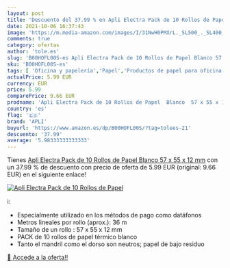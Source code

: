 ```yaml
---
layout: post
title: 'Descuento del 37.99 % en Apli Electra Pack de 10 Rollos de Papel '
date: 2021-10-06 16:37:43
image: 'https://m.media-amazon.com/images/I/31NwH0PMXrL._SL500_._SL400_.jpg'
comments: true
category: ofertas
author: 'tole.es'
slug: 'B00HOFL00S-es Apli Electra Pack de 10 Rollos de Papel Blanco 57 x 55 x...'
sku: 'B00HOFL00S-es'
tags: [ 'Oficina y papelería','Papel','Productos de papel para oficina','Rollos de papel térmico','apli', ]
actualPrice: 5.99 EUR
currency: EUR
price: 5.99
comparePrice: 9.66 EUR
prodname: 'Apli Electra Pack de 10 Rollos de Papel  Blanco  57 x 55 x 12 mm'
country: 'es'
flag: '🇪🇸'
brand: 'APLI'
buyurl: 'https://www.amazon.es/dp/B00HOFL00S/?tag=tolees-21'
descuento: '37.99'
average: '5.98333333333333'
---
```


Tienes [Apli Electra Pack de 10 Rollos de Papel  Blanco  57 x 55 x 12 mm](https://www.amazon.es/dp/B00HOFL00S/?tag=tolees-21) con un 37.99 % de descuento con precio de oferta de 5.99 EUR (original: 9.66 EUR) en el siguiente enlace!

[![Apli Electra Pack de 10 Rollos de Papel ](https://m.media-amazon.com/images/I/31NwH0PMXrL._SL500_._SL400_.jpg)](https://www.amazon.es/dp/B00HOFL00S/?tag=tolees-21)

ℹ️:

- Especialmente utilizado en los métodos de pago como datáfonos
- Metros lineales por rollo (aprox.): 36 m
- Tamaño de un rollo : 57 x 55 x 12 mm
- PACK de 10 rollos de papel térmico blanco
- Tanto el mandril como el dorso son neutros; papel de bajo residuo

[🛒 Accede a la oferta!!](https://www.amazon.es/dp/B00HOFL00S/?tag=tolees-21)
